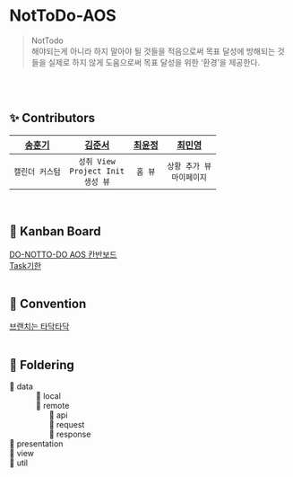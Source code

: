 # NotToDo-AOS
>NotTodo<br/>
해야되는게 아니라 하지 말아야 될 것들을 적음으로써
목표 달성에 방해되는 것들을 실제로 하지 않게 도움으로써
목표 달성을 위한 ‘환경’을 제공한다.


<br/><br/>

## ✨ Contributors
| [송훈기](https://github.com/SSong-develop) | [김준서](https://github.com/giovannijunseokim) | [최윤정](https://github.com/cbj0010) | [최민영](https://github.com/Minmin99) |
|:------:|:------:|:------:|:------:|
|`캘린더 커스텀`|`성취 View`<br/>`Project Init`<br/>`생성 뷰`|`홈 뷰`|`상황 추가 뷰`<br/>`마이페이지`|
<br/>

## 📌 Kanban Board
[DO-NOTTO-DO AOS 칸반보드](https://github.com/orgs/DO-NOTTO-DO/projects/1)<br/>
[Task기한](https://www.notion.so/teamnottodo/Android-ce6dddb3e4e9486f99669b96b8634bf5)
<br/><br/>

## 💚 Convention
[브랜치는 타닥타닥](https://www.notion.so/teamnottodo/Android-ce6dddb3e4e9486f99669b96b8634bf5)
<br/><br/>

## 📖 Foldering
📁 data<br/>
&nbsp;&nbsp;&nbsp;&nbsp;&nbsp;&nbsp;&nbsp;&nbsp;&nbsp;&nbsp;&nbsp;&nbsp;📁 local<br/>
&nbsp;&nbsp;&nbsp;&nbsp;&nbsp;&nbsp;&nbsp;&nbsp;&nbsp;&nbsp;&nbsp;&nbsp;📁 remote<br/>
&nbsp;&nbsp;&nbsp;&nbsp;&nbsp;&nbsp;&nbsp;&nbsp;&nbsp;&nbsp;&nbsp;&nbsp;&nbsp;&nbsp;&nbsp;&nbsp;&nbsp;&nbsp;📁 api<br/>
&nbsp;&nbsp;&nbsp;&nbsp;&nbsp;&nbsp;&nbsp;&nbsp;&nbsp;&nbsp;&nbsp;&nbsp;&nbsp;&nbsp;&nbsp;&nbsp;&nbsp;&nbsp;📁 request<br/>
&nbsp;&nbsp;&nbsp;&nbsp;&nbsp;&nbsp;&nbsp;&nbsp;&nbsp;&nbsp;&nbsp;&nbsp;&nbsp;&nbsp;&nbsp;&nbsp;&nbsp;&nbsp;📁 response<br/>
📁 presentation<br/>
📁 view<br/>
📁 util
